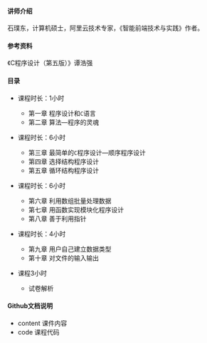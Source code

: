 #### 讲师介绍
  石璞东，计算机硕士，阿里云技术专家，《智能前端技术与实践》作者。

#### 参考资料

《C程序设计（第五版）》谭浩强

#### 目录

- 课程时长：1小时
  - 第一章 程序设计和```C```语言
  - 第二章 算法—程序的灵魂

- 课程时长：6小时
  - 第三章 最简单的```C```程序设计—顺序程序设计
  - 第四章 选择结构程序设计
  - 第五章 循环结构程序设计

- 课程时长：6小时
  - 第六章 利用数组批量处理数据
  - 第七章 用函数实现模块化程序设计
  - 第八章 善于利用指针

- 课程时长：4小时
  - 第九章 用户自己建立数据类型
  - 第十章 对文件的输入输出

- 课程3小时
  - 试卷解析

#### Github文档说明
  - content 课件内容
  - code 课程代码
